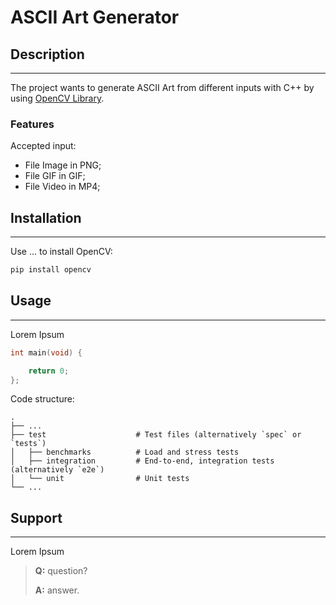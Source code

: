 # ASCII Art Generator


## Description
---
The project wants to generate ASCII Art from different inputs with C++ by using [OpenCV Library](https://opencv.org/).

### Features
Accepted input:
- File Image in PNG;
- File GIF in GIF;
- File Video in MP4;


## Installation
---
Use ... to install OpenCV:
```bash
pip install opencv
```

## Usage
---
Lorem Ipsum
```cpp
int main(void) {

    return 0;
};
```
Code structure:

    .
    ├── ...
    ├── test                    # Test files (alternatively `spec` or `tests`)
    │   ├── benchmarks          # Load and stress tests
    │   ├── integration         # End-to-end, integration tests (alternatively `e2e`)
    │   └── unit                # Unit tests
    └── ...

## Support
---
Lorem Ipsum
> **Q:** question?
>
> **A:** answer.

